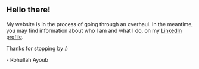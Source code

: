## Hello there!
My website is in the process of going through an overhaul. In the meantime, you may find information about who I am and what I do, on my [LinkedIn profile](https://www.linkedin.com/in/rohullahayoub/).

Thanks for stopping by :)

\- Rohullah Ayoub
